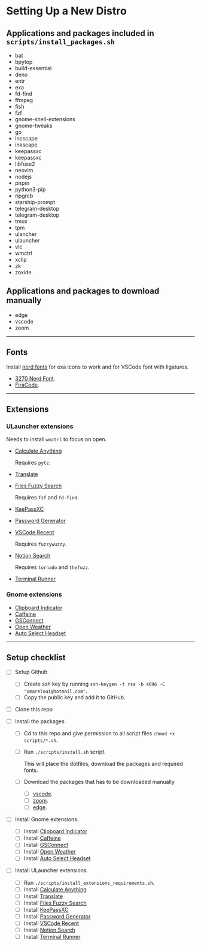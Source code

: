 # Setting Up a New Distro

## Applications and packages included in `scripts/install_packages.sh`

- bat
- bpytop
- build-essential
- deno
- entr
- exa
- fd-find
- ffmpeg
- fish
- fzf
- gnome-shell-extensions
- gnome-tweaks
- go
- incscape
- inkscape
- keepassxc
- keepassxc
- libfuse2
- neovim
- nodejs
- pnpm
- python3-pip
- ripgreb
- starship-prompt
- telegram-desktop
- telegram-desktop
- tmux
- tpm
- ulancher
- ulauncher
- vlc
- wmctrl
- xclip
- zk
- zoxide

## Applications and packages to download manually

- edge
- vscode
- zoom

---

## Fonts

Install [nerd fonts](https://www.nerdfonts.com/) for exa icons to work and for
VSCode font with ligatures.

- [3270 Nerd Font](https://github.com/ryanoasis/nerd-fonts/releases/download/v2.2.2/3270.zip).
- [FiraCode](https://github.com/ryanoasis/nerd-fonts/releases/download/v2.2.2/FiraCode.zip).

---

## Extensions

### ULauncher extensions

Needs to install `wmctrl` to focus on open.

- [Calculate Anything](https://github.com/tchar/ulauncher-albert-calculate-anything)

  Requires `pytz`.

- [Translate](https://github.com/manahter/ulauncher-translate)
- [Files Fuzzy Search](https://github.com/hillaryychan/ulauncher-fzf)

  Requires `fzf` and `fd-find`.

- [KeePassXC](https://github.com/pbkhrv/ulauncher-keepassxc)
- [Password Generator](https://github.com/rkarami/ulauncher-password-generator)
- [VSCode Recent](https://github.com/plibither8/ulauncher-vscode-recent)

  Requires `fuzzywuzzy`.

- [Notion Search](https://github.com/hakonmh/ulauncher-notion-search)

  Requires `tornado` and `thefuzz`.

- [Terminal Runner](https://ext.ulauncher.io/-/github-lighttigerxiv-ulauncher-terminal-runner-extension)

### Gnome extensions

- [Clipboard Indicator](https://extensions.gnome.org/extension/779/clipboard-indicator/)
- [Caffeine](https://extensions.gnome.org/extension/517/caffeine/)
- [GSConnect](https://extensions.gnome.org/extension/1319/gsconnect/)
- [Open Weather](https://extensions.gnome.org/extension/750/openweather/)
- [Auto Select Headset](https://extensions.gnome.org/extension/3928/auto-select-headset/)

---

## Setup checklist

- [ ] Setup Github
  - [ ] Create ssh key by running
        `ssh-keygen -t rsa -b 4096 -C "omareloui@hotmail.com"`.
  - [ ] Copy the public key and add it to GitHub.

- [ ] Clone this repo

- [ ] Install the packages
  - [ ] Cd to this repo and give permission to all script files
        `chmod +x scripts/*.sh`.
  - [ ] Run `./scripts/install.sh` script.

    This will place the dotfiles, download the packages and required fonts.

  - [ ] Download the packages that has to be downloaded manually
    - [ ] [vscode](https://code.visualstudio.com/download).
    - [ ] [zoom](https://zoom.us/download?os=linux).
    - [ ] [edge](https://www.microsoft.com/en-us/edge/download?form=MA13FJ).

- [ ] Install Gnome extensions.
  - [ ] Install
        [Clipboard Indicator](https://extensions.gnome.org/extension/779/clipboard-indicator/)
  - [ ] Install [Caffeine](https://extensions.gnome.org/extension/517/caffeine/)
  - [ ] Install
        [GSConnect](https://extensions.gnome.org/extension/1319/gsconnect/)
  - [ ] Install
        [Open Weather](https://extensions.gnome.org/extension/750/openweather/)
  - [ ] Install
        [Auto Select Headset](https://extensions.gnome.org/extension/3928/auto-select-headset/)

- [ ] Install ULauncher extensions.
  - [ ] Run `./scripts/install_extensions_requirements.sh`.
  - [ ] Install
        [Calculate Anything](https://github.com/tchar/ulauncher-albert-calculate-anything)
  - [ ] Install [Translate](https://github.com/manahter/ulauncher-translate)
  - [ ] Install
        [Files Fuzzy Search](https://github.com/hillaryychan/ulauncher-fzf)
  - [ ] Install [KeePassXC](https://github.com/pbkhrv/ulauncher-keepassxc)
  - [ ] Install
        [Password Generator](https://github.com/rkarami/ulauncher-password-generator)
  - [ ] Install
        [VSCode Recent](https://github.com/plibither8/ulauncher-vscode-recent)
  - [ ] Install
        [Notion Search](https://github.com/hakonmh/ulauncher-notion-search)
  - [ ] Install
        [Terminal Runner](https://ext.ulauncher.io/-/github-lighttigerxiv-ulauncher-terminal-runner-extension)
